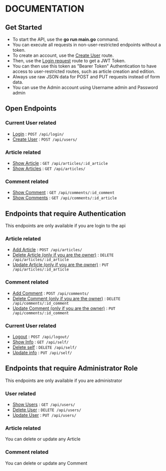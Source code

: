 # DOCUMENTATION

## Get Started
* To start the API, use the **go run main.go** command.
* You can execute all requests in non-user-restricted endpoints without a token.
* To create an account, use the [Create User](/docs/user_add.md) route.
* Then, use the [Login request](/docs/login.md) route to get a JWT Token.
* You can then use this token as "Bearer Token" Authentication to have access to user-restricted routes, such as article creation and edition.
* Always use raw JSON data for POST and PUT requests instead of form data.
* You can use the Admin account using Username admin and Password admin

## Open Endpoints

### Current User related
* [Login](/docs/login.md) : `POST /api/login/`
* [Create User](/docs/user_add.md) : `POST /api/users/`

### Article related
* [Show Article](/docs/article_show.md) : `GET /api/articles/:id_article`
* [Show Articles](/docs/articles_show.md) : `GET /api/articles/`

### Comment related
* [Show Comment](/docs/comment_show.md) : `GET /api/comments/:id_comment`
* [Show Comments](/docs/comments_show.md) : `GET /api/comments/:id_article`

## Endpoints that require Authentication

This endpoints are only available if you are login to the api

### Article related
* [Add Article](/docs/article_add.md) : `POST /api/articles/`
* [Delete Article (only if you are the owner)](/docs/article_delete.md) : `DELETE /api/articles/:id_article`
* [Update Article (only if you are the owner)](/docs/article_update.md) : `PUT /api/articles/:id_article`

### Comment related
* [Add Comment](/docs/comment_add.md) : `POST /api/comments/`
* [Delete Comment (only if you are the owner)](/docs/comment_delete.md) : `DELETE /api/comments/:id_comment`
* [Update Comment (only if you are the owner)](/docs/comment_update.md) : `PUT /api/comments/:id_comment`

### Current User related
* [Logout](/docs/logout.md) : `POST /api/logout/`
* [Show Info](/docs/self_show.md) : `GET /api/self/`
* [Delete self](/docs/self_delete.md) : `DELETE /api/self/`
* [Update info](/docs/self_update.md) : `PUT /api/self/`

## Endpoints that require Administrator Role

This endpoints are only available if you are administrator

### User related
* [Show Users](/docs/user_show.md) : `GET /api/users/`
* [Delete User](/docs/user_delete.md) : `DELETE /api/users/`
* [Update User](/docs/user_update.md) : `PUT /api/users/`

### Article related
You can delete or update any Article

### Comment related
You can delete or update any Comment
